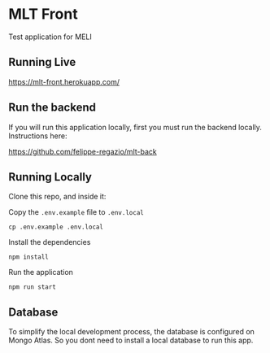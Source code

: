 # MLT Front

Test application for MELI

## Running Live

https://mlt-front.herokuapp.com/

## Run the backend

If you will run this application locally, first you must run the backend locally. Instructions here:  

https://github.com/felippe-regazio/mlt-back

## Running Locally

Clone this repo, and inside it:  

Copy the `.env.example` file to `.env.local`

```
cp .env.example .env.local
```

Install the dependencies

```
npm install
```

Run the application

```
npm run start
```

## Database

To simplify the local development process, the database is configured on Mongo Atlas. So you dont need to install a local database to run this app.